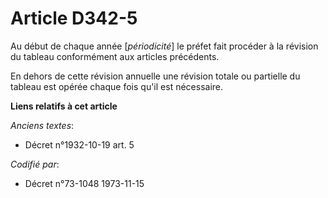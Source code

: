 # Article D342-5

Au début de chaque année [*périodicité*]  le préfet fait procéder à la révision du tableau conformément aux articles
précédents.

En dehors de cette révision annuelle une révision totale ou partielle du tableau est opérée chaque fois qu'il est nécessaire.

**Liens relatifs à cet article**

_Anciens textes_:

  - Décret n°1932-10-19 art. 5

_Codifié par_:

  - Décret n°73-1048 1973-11-15
